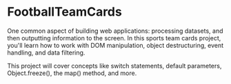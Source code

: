 # FootballTeamCards

One common aspect of building web applications: processing datasets, and then
outputting information to the screen. In this sports team cards project, you'll
learn how to work with DOM manipulation, object destructuring, event handling,
and data filtering.

This project will cover concepts like switch statements, default parameters,
Object.freeze(), the map() method, and more.